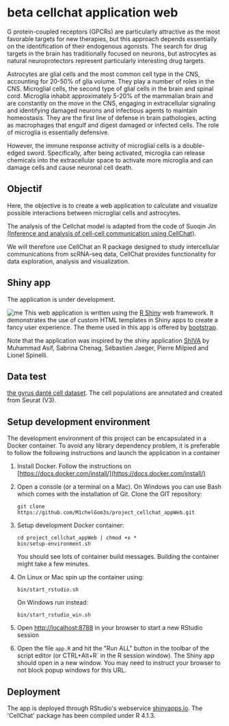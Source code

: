 # beta cellchat application web

G protein-coupled receptors (GPCRs) are particularly attractive as the most favorable targets for new therapies, but this approach depends essentially on the identification of their endogenous agonists. The search for drug targets in the brain has traditionally focused on neurons, but astrocytes as natural neuroprotectors represent particularly interesting drug targets.

Astrocytes are glial cells and the most common cell type in the CNS, accounting for 20-50% of glia volume.
They play a number of roles in the CNS. 
Microglial cells, the second type of glial cells in the brain and spinal cord. Microglia inhabit approximately 5-20% of the mammalian brain and are constantly on the move in the CNS, engaging in extracellular signaling and identifying damaged neurons and infectious agents to maintain homeostasis. They are the first line of defense in brain pathologies, acting as macrophages that engulf and digest damaged or infected cells. The role of microglia is essentially defensive.

However, the immune response activity of microglial cells is a double-edged sword. Specifically, after being activated, microglia can release chemicals into the extracellular space to activate more microglia and can damage cells and cause neuronal cell death. 

## Objectif



Here, the objective is to create a web application to calculate and visualize possible interactions between microglial cells and astrocytes.

The analysis of the Cellchat model is adapted from the code of Suoqin Jin [(Inference and analysis of cell-cell communication using CellChat)](https://htmlpreview.github.io/?https://github.com/sqjin/CellChat/blob/master/tutorial/CellChat-vignette.html).

We will therefore use CellChat an R package designed to study intercellular communications from scRNA-seq data, CellChat provides functionality for data exploration, analysis and visualization.


## Shiny app

The application is under development.

![me](https://github.com/M1chelGom3s/project_cellchat_appWeb/blob/master/www/img/overview.gif)
This web application is written using the [R Shiny](https://shiny.rstudio.com/) web framework. It demonstrates the use of custom HTML templates in Shiny apps to create a fancy user experience. The theme used in this app is offered by [bootstrap](https://getbootstrap.com/). 

Note that the application was inspired by the shiny application [ShIVA](https://www.biorxiv.org/content/10.1101/2022.09.20.508636v1) by Muhammad Asif, Sabrina Chenag, Sébastien Jaeger, Pierre Milpied and Lionel Spinelli.


## Data test

[the gyrus danté cell dataset](https://we.tl/t-kwFjilaS2X). The cell populations are annotated and created from Seurat (V3).



## Setup development environment

The development environment of this project can be encapsulated in a Docker container.
To avoid any library dependency problem, it is preferable to follow the following instructions and launch the application in a container

1. Install Docker. Follow the instructions on [https://docs.docker.com/install/](https://docs.docker.com/install/)
2. Open a console (or a terminal on a Mac). On Windows you can use Bash which comes with the installation of Git. Clone the GIT repository:
    ```
    git clone https://github.com/M1chelGom3s/project_cellchat_appWeb.git

3. Setup development Docker container:
    ```
    cd project_cellchat_appWeb | chmod +x *
    bin/setup-environment.sh
    ```
    You should see lots of container build messages. Building the container might take a few minutes.
4. On Linux or Mac spin up the container using:
    ```
    bin/start_rstudio.sh
    ```
    On Windows run instead:
    ```
    bin/start_rstudio_win.sh
    ```
5. Open [http://localhost:8788](http://localhost:8788) in your browser to start a new RStudio session

6. Open the file `app.R` and hit the "Run ALL" button in the toolbar of the script editor (or CTRL+Alt+R` in the R session window). The Shiny app should open in a new window. You may need to instruct your browser to not block popup windows for this URL.


## Deployment

The app is deployed through RStudio's webservice [shinyapps.io](https://shinyapps.io/). 
The 'CellChat' package has been compiled under R 4.1.3.
